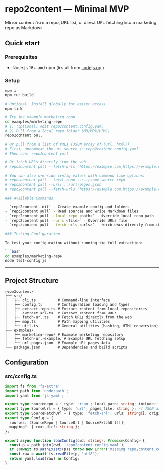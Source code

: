 # repo2content — Minimal MVP

Mirror content from a repo, URL list, or direct URL fetching into a marketing repo as Markdown.

## Quick start

### Prerequisites
- Node.js 18+ and npm (install from [nodejs.org](https://nodejs.org/))

### Setup
```bash
npm i
npm run build

# Optional: Install globally for easier access
npm link

# Try the example marketing repo
cd examples/marketing-repo
# 1) (optional) edit repo2content.config.yaml
# 2) Pull from a local repo folder (MD/MDX/HTML)
repo2content pull

# Or pull from a list of URLs (JSON array of {url, html})
# First, uncomment the url source in repo2content.config.yaml
# Then run: repo2content pull

# Or fetch URLs directly from the web
# repo2content pull --fetch-urls "https://example.com,https://example.com/about"

# You can also override config values with command line options:
# repo2content pull --local-repo ../../some-source-repo
# repo2content pull --urls ../url-pages.json
# repo2content pull --fetch-urls "https://example.com,https://example.com/about"

### Available Commands

- `repo2content init` - Create example config and folders
- `repo2content pull` - Read sources and write Markdown files
- `repo2content pull --local-repo <path>` - Override local repo path
- `repo2content pull --urls <file>` - Override URLs file
- `repo2content pull --fetch-urls <urls>` - Fetch URLs directly from the web

### Testing Configuration

To test your configuration without running the full extraction:

```bash
cd examples/marketing-repo
node test-config.js
```

---

## Project Structure

```
repo2content/
├── src/
│   ├── cli.ts          # Command-line interface
│   ├── config.ts       # Configuration loading and types
│   ├── extract-repo.ts # Extract content from local repositories
│   ├── extract-url.ts  # Extract content from URLs
│   ├── fetch-url.ts    # Fetch URLs directly from the web
│   ├── map.ts          # Path mapping utilities
│   └── util.ts         # General utilities (hashing, HTML conversion)
├── examples/
│   ├── marketing-repo/ # Example marketing repository
│   ├── fetch-url-example/ # Example URL fetching setup
│   └── url-pages.json  # Example URL pages data
└── package.json        # Dependencies and build scripts
```

## Configuration

### src/config.ts
```ts
import fs from 'fs-extra';
import path from 'node:path';
import yaml from 'js-yaml';

export type SourceRepo = { type: 'repo'; local_path: string; include?: string[]; exclude?: string[] };
export type SourceUrl = { type: 'url'; pages_file: string }; // JSON array of { url, html }
export type SourceFetchUrl = { type: 'fetch-url'; urls: string[]; origin?: string }; // Direct URL fetching
export type Config = {
  sources: (SourceRepo | SourceUrl | SourceFetchUrl)[];
  mapping?: { root_dir?: string };
};

export async function loadConfig(cwd: string): Promise<Config> {
  const p = path.join(cwd, 'repo2content.config.yaml');
  if (!await fs.pathExists(p)) throw new Error('Missing repo2content.config.yaml');
  const raw = await fs.readFile(p, 'utf8');
  return yaml.load(raw) as Config;
}
